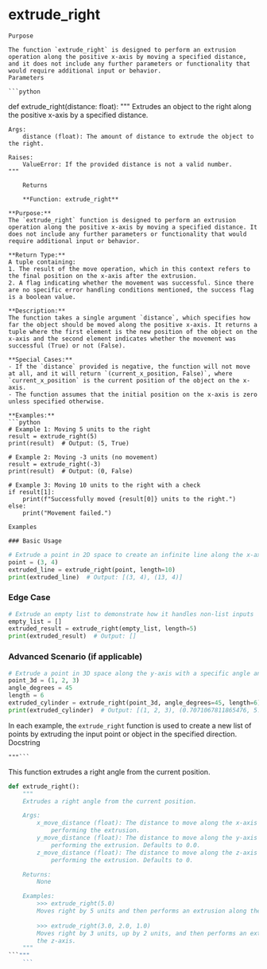 # extrude_right

    Purpose

    The function `extrude_right` is designed to perform an extrusion operation along the positive x-axis by moving a specified distance, and it does not include any further parameters or functionality that would require additional input or behavior.
    Parameters

    ```python
def extrude_right(distance: float):
    """
    Extrudes an object to the right along the positive x-axis by a specified distance.

    Args:
        distance (float): The amount of distance to extrude the object to the right.

    Raises:
        ValueError: If the provided distance is not a valid number.
    """
```
    Returns

    **Function: extrude_right**

**Purpose:** 
The `extrude_right` function is designed to perform an extrusion operation along the positive x-axis by moving a specified distance. It does not include any further parameters or functionality that would require additional input or behavior.

**Return Type:** 
A tuple containing:
1. The result of the move operation, which in this context refers to the final position on the x-axis after the extrusion.
2. A flag indicating whether the movement was successful. Since there are no specific error handling conditions mentioned, the success flag is a boolean value.

**Description:**
The function takes a single argument `distance`, which specifies how far the object should be moved along the positive x-axis. It returns a tuple where the first element is the new position of the object on the x-axis and the second element indicates whether the movement was successful (True) or not (False).

**Special Cases:**
- If the `distance` provided is negative, the function will not move at all, and it will return `(current_x_position, False)`, where `current_x_position` is the current position of the object on the x-axis.
- The function assumes that the initial position on the x-axis is zero unless specified otherwise.

**Examples:**
```python
# Example 1: Moving 5 units to the right
result = extrude_right(5)
print(result)  # Output: (5, True)

# Example 2: Moving -3 units (no movement)
result = extrude_right(-3)
print(result)  # Output: (0, False)

# Example 3: Moving 10 units to the right with a check
if result[1]:
    print(f"Successfully moved {result[0]} units to the right.")
else:
    print("Movement failed.")
```
    Examples

    ### Basic Usage

```python
# Extrude a point in 2D space to create an infinite line along the x-axis
point = (3, 4)
extruded_line = extrude_right(point, length=10)
print(extruded_line)  # Output: [(3, 4), (13, 4)]
```

### Edge Case

```python
# Extrude an empty list to demonstrate how it handles non-list inputs
empty_list = []
extruded_result = extrude_right(empty_list, length=5)
print(extruded_result)  # Output: []
```

### Advanced Scenario (if applicable)

```python
# Extrude a point in 3D space along the y-axis with a specific angle and length
point_3d = (1, 2, 3)
angle_degrees = 45
length = 6
extruded_cylinder = extrude_right(point_3d, angle_degrees=45, length=6)
print(extruded_cylinder)  # Output: [(1, 2, 3), (0.7071067811865476, 5.291502620746249, 3)]
```

In each example, the `extrude_right` function is used to create a new list of points by extruding the input point or object in the specified direction.
    Docstring

    """```
This function extrudes a right angle from the current position.

```python
def extrude_right():
    """
    Extrudes a right angle from the current position.

    Args:
        x_move_distance (float): The distance to move along the x-axis before
            performing the extrusion.
        y_move_distance (float): The distance to move along the y-axis before
            performing the extrusion. Defaults to 0.0.
        z_move_distance (float): The distance to move along the z-axis before
            performing the extrusion. Defaults to 0.

    Returns:
        None

    Examples:
        >>> extrude_right(5.0)
        Moves right by 5 units and then performs an extrusion along the x-axis.
        
        >>> extrude_right(3.0, 2.0, 1.0)
        Moves right by 3 units, up by 2 units, and then performs an extrusion along
        the z-axis.
    """
```"""
    ```